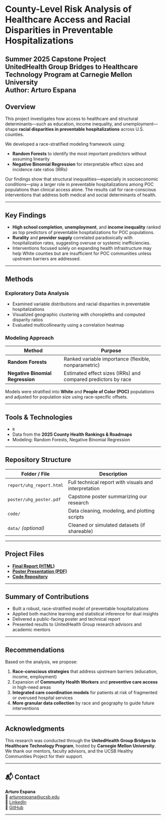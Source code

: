 # County-Level Risk Analysis of Healthcare Access and Racial Disparities in Preventable Hospitalizations

**Summer 2025 Capstone Project**  
UnitedHealth Group Bridges to Healthcare Technology Program at Carnegie Mellon University  
**Author:** Arturo Espana
---

## Overview

This project investigates how access to healthcare and structural determinants—such as education, income inequality, and unemployment—shape **racial disparities in preventable hospitalizations** across U.S. counties.

We developed a race-stratified modeling framework using:

- **Random Forests** to identify the most important predictors without assuming linearity
- **Negative Binomial Regression** for interpretable effect sizes and incidence rate ratios (IRRs)

Our findings show that structural inequalities—especially in socioeconomic conditions—play a larger role in preventable hospitalizations among POC populations than clinical access alone. The results call for race-conscious interventions that address both medical and social determinants of health.

---

## Key Findings

- **High school completion**, **unemployment**, and **income inequality** ranked as top predictors of preventable hospitalizations for POC populations.
- **Rurality** and **provider supply** correlated paradoxically with hospitalization rates, suggesting overuse or systemic inefficiencies.
- Interventions focused solely on expanding health infrastructure may help White counties but are insufficient for POC communities unless upstream barriers are addressed.

---

## Methods

### Exploratory Data Analysis

- Examined variable distributions and racial disparities in preventable hospitalizations
- Visualized geographic clustering with choropleths and computed disparity ratios
- Evaluated multicollinearity using a correlation heatmap

### Modeling Approach

| Method                     | Purpose                                      |
|---------------------------|----------------------------------------------|
| **Random Forests**        | Ranked variable importance (flexible, nonparametric) |
| **Negative Binomial Regression** | Estimated effect sizes (IRRs) and compared predictors by race |

Models were stratified into **White** and **People of Color (POC)** populations and adjusted for population size using race-specific offsets.

---

## Tools & Technologies

- `R`
- Data from the **2025 County Health Rankings & Roadmaps**
- Modeling: Random Forests, Negative Binomial Regression

---

## Repository Structure

| Folder / File        | Description |
|----------------------|-------------|
| `report/uhg_report.html`  | Full technical report with visuals and interpretation |
| `poster/uhg_poster.pdf`   | Capstone poster summarizing our research |
| `code/`              | Data cleaning, modeling, and plotting scripts |
| `data/` *(optional)* | Cleaned or simulated datasets (if shareable) |

---

## Project Files

- [**Final Report (HTML)**](report/uhg_report.html)  
- [**Poster Presentation (PDF)**](poster/uhg_poster.pdf)  
- [**Code Repository**](https://github.com/espanaarturo/uhg-project)

---

## Summary of Contributions

- Built a robust, race-stratified model of preventable hospitalizations
- Applied both machine learning and statistical inference for dual insights
- Delivered a public-facing poster and technical report
- Presented results to UnitedHealth Group research advisors and academic mentors

---

## Recommendations

Based on the analysis, we propose:

1. **Race-conscious strategies** that address upstream barriers (education, income, employment)
2. Expansion of **Community Health Workers** and **preventive care access** in high-need areas
3. **Integrated care coordination models** for patients at risk of fragmented or overused hospital services
4. **More granular data collection** by race and geography to guide future interventions

---

## Acknowledgments

This research was conducted through the **UnitedHealth Group Bridges to Healthcare Technology Program**, hosted by **Carnegie Mellon University**.  
We thank our mentors, faculty advisors, and the UCSB Healthy Communities Project for their support.

---

## 📬 Contact

**Arturo Espana**  
📧 [arturoespana@ucsb.edu](mailto:arturoespana@ucsb.edu)  
🔗 [LinkedIn](https://www.linkedin.com/in/arturo-espana)  
🔗 [GitHub](https://github.com/espanaarturo)

---
